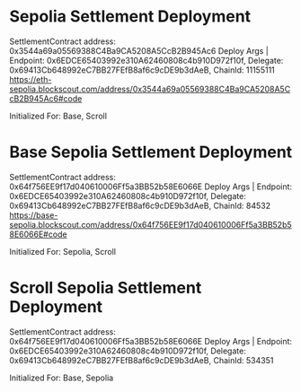 # Sepolia Settlement Deployment
SettlementContract address: 0x3544a69a05569388C4Ba9CA5208A5CcB2B945Ac6
Deploy Args | Endpoint: 0x6EDCE65403992e310A62460808c4b910D972f10f, Delegate: 0x69413Cb648992eC7BB27FEfB8af6c9cDE9b3dAeB, ChainId: 11155111
https://eth-sepolia.blockscout.com/address/0x3544a69a05569388C4Ba9CA5208A5CcB2B945Ac6#code

Initialized For: Base, Scroll

# Base Sepolia Settlement Deployment
SettlementContract address: 0x64f756EE9f17d040610006Ff5a3BB52b58E6066E
Deploy Args | Endpoint: 0x6EDCE65403992e310A62460808c4b910D972f10f, Delegate: 0x69413Cb648992eC7BB27FEfB8af6c9cDE9b3dAeB, ChainId: 84532
https://base-sepolia.blockscout.com/address/0x64f756EE9f17d040610006Ff5a3BB52b58E6066E#code

Initialized For: Sepolia, Scroll

# Scroll Sepolia Settlement Deployment
SettlementContract address: 0x64f756EE9f17d040610006Ff5a3BB52b58E6066E
Deploy Args | Endpoint: 0x6EDCE65403992e310A62460808c4b910D972f10f, Delegate: 0x69413Cb648992eC7BB27FEfB8af6c9cDE9b3dAeB, ChainId: 534351

Initialized For: Base, Sepolia